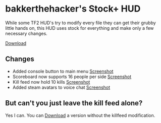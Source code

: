 bakkerthehacker's Stock+ HUD
=========

While some TF2 HUD's try to modify every file they can get their grubby little hands on, this HUD uses stock for everything and make only a few necessary changes.

<a href="https://github.com/bakkerthehacker/BSPlusHUD/archive/bsplushud.zip">Download</a>

Changes
-------

- Added console button to main menu <a href="http://imgur.com/xtJsL3L">Screenshot</a>
- Scoreboard now supports 16 people per side <a href="http://imgur.com/tfErXVv">Screenshot</a>
- Kill feed now hold 10 kills <a href="http://imgur.com/LF5akGr">Screenshot</a>
- Added steam avatars to voice chat <a href="http://imgur.com/yxlAiPX">Screenshot</a>

But can't you just leave the kill feed alone?
-------

Yes I can.  You can <a href="https://github.com/bakkerthehacker/BSPlusHUD/archive/bsplushud_withoutkillfeed.zip">Download</a> a version without the killfeed modification. 
